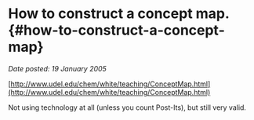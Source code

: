 # How to construct a concept map. {#how-to-construct-a-concept-map}

_Date posted: 19 January 2005_

[http://www.udel.edu/chem/white/teaching/ConceptMap.html](http://www.udel.edu/chem/white/teaching/ConceptMap.html)

Not using technology at all (unless you count Post-Its), but still very valid.